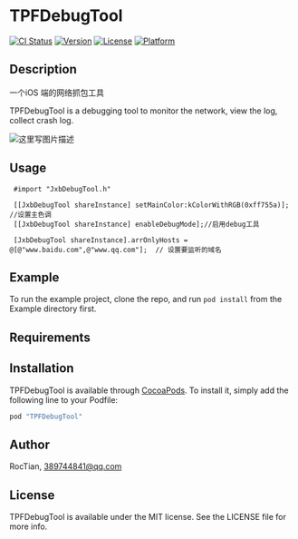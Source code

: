 # TPFDebugTool

[![CI Status](http://img.shields.io/travis/pzhtpf/TPFDebugTool.svg?style=flat)](https://travis-ci.org/pzhtpf/TPFDebugTool)
[![Version](https://img.shields.io/cocoapods/v/TPFDebugTool.svg?style=flat)](http://cocoapods.org/pods/TPFDebugTool)
[![License](https://img.shields.io/cocoapods/l/TPFDebugTool.svg?style=flat)](http://cocoapods.org/pods/TPFDebugTool)
[![Platform](https://img.shields.io/cocoapods/p/TPFDebugTool.svg?style=flat)](http://cocoapods.org/pods/TPFDebugTool)

## Description

一个iOS 端的网络抓包工具

TPFDebugTool is a debugging tool to monitor the network, view the log, collect crash log.

<img src="http://img.blog.csdn.net/20170609154532751?watermark/2/text/aHR0cDovL2Jsb2cuY3Nkbi5uZXQvcHpodHBm/font/5a6L5L2T/fontsize/400/fill/I0JBQkFCMA==/dissolve/70/gravity/SouthEast" alt="这里写图片描述" title="">

## Usage

```
 #import "JxbDebugTool.h"

 [[JxbDebugTool shareInstance] setMainColor:kColorWithRGB(0xff755a)]; //设置主色调
 [[JxbDebugTool shareInstance] enableDebugMode];//启用debug工具
 
 [JxbDebugTool shareInstance].arrOnlyHosts = @[@"www.baidu.com",@"www.qq.com"];  // 设置要监听的域名

```
## Example

To run the example project, clone the repo, and run `pod install` from the Example directory first.

## Requirements

## Installation

TPFDebugTool is available through [CocoaPods](http://cocoapods.org). To install
it, simply add the following line to your Podfile:

```ruby
pod "TPFDebugTool"
```

## Author

RocTian, 389744841@qq.com

## License

TPFDebugTool is available under the MIT license. See the LICENSE file for more info.
